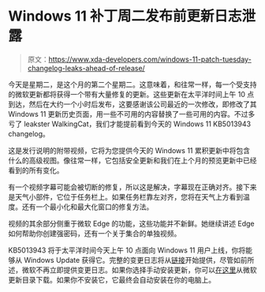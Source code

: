# Windows 11 补丁周二发布前更新日志泄露

> 原文：<https://www.xda-developers.com/windows-11-patch-tuesday-changelog-leaks-ahead-of-release/>

今天是星期二，是这个月的第二个星期二。这意味着，和往常一样，每一个受支持的微软更新都将获得一个带有大量修复的更新。这些更新在太平洋时间上午 10 点到达，然后在大约一个小时后发布，这要感谢该公司最近的一次修改，即修改了其 Windows 11 更新历史页面，用一些不可用的内容替换了一些可用的内容。不过多亏了 leakster WalkingCat，我们才能提前看到今天的 Windows 11 KB5013943 changelog。

这是发行说明的附带视频，它将为您提供今天的 Windows 11 累积更新中将包含什么的高级视图。像往常一样，它包括安全更新和我们在上个月的预览更新中已经看到的所有变化。

有一个视频字幕可能会被切断的修复，所以这是解决，字幕现在正确对齐。接下来是天气小部件，它位于任务栏上。如果任务栏靠左对齐，您将在天气上方看到温度。还有一个最小化和最大化窗口的修复方法。

视频的其余部分侧重于微软 Edge 的功能，这些功能并不新鲜。她继续讲述 Edge 如何帮助你创建强密码，还有一个关于集合的单独视频。

KB5013943 将于太平洋时间今天上午 10 点面向 Windows 11 用户上线，你将能够从 Windows Update 获得它。完整的变更日志将从[链接](https://support.microsoft.com/en-us/help/5013943)开始提供，尽管如前所述，微软不再立即提供变更日志。如果你选择手动安装更新，你可以[在这里](https://www.catalog.update.microsoft.com/Search.aspx?q=KB5013943)从微软更新目录下载。如果你不安装它，它最终会自动安装在你的电脑上。